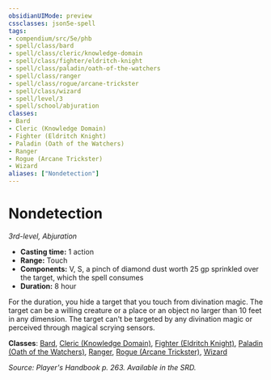 ```yaml
---
obsidianUIMode: preview
cssclasses: json5e-spell
tags:
- compendium/src/5e/phb
- spell/class/bard
- spell/class/cleric/knowledge-domain
- spell/class/fighter/eldritch-knight
- spell/class/paladin/oath-of-the-watchers
- spell/class/ranger
- spell/class/rogue/arcane-trickster
- spell/class/wizard
- spell/level/3
- spell/school/abjuration
classes:
- Bard
- Cleric (Knowledge Domain)
- Fighter (Eldritch Knight)
- Paladin (Oath of the Watchers)
- Ranger
- Rogue (Arcane Trickster)
- Wizard
aliases: ["Nondetection"]
---
```

# Nondetection
*3rd-level, Abjuration*  

- **Casting time:** 1 action
- **Range:** Touch
- **Components:** V, S, a pinch of diamond dust worth 25 gp sprinkled over the target, which the spell consumes
- **Duration:** 8 hour

For the duration, you hide a target that you touch from divination magic. The target can be a willing creature or a place or an object no larger than 10 feet in any dimension. The target can't be targeted by any divination magic or perceived through magical scrying sensors.

**Classes**: [Bard](4-Resources/Compendium/classes/bard.md), [Cleric (Knowledge Domain)](4-Resources/Compendium/classes/cleric-knowledge-domain.md), [Fighter (Eldritch Knight)](4-Resources/Compendium/classes/fighter-eldritch-knight.md), [Paladin (Oath of the Watchers)](4-Resources/Compendium/classes/paladin-oath-of-the-watchers-tce.md), [Ranger](4-Resources/Compendium/classes/ranger.md), [Rogue (Arcane Trickster)](4-Resources/Compendium/classes/rogue-arcane-trickster.md), [Wizard](4-Resources/Compendium/classes/wizard.md)

*Source: Player's Handbook p. 263. Available in the SRD.*